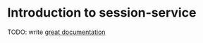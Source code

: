 # Introduction to session-service

TODO: write [great documentation](http://jacobian.org/writing/what-to-write/)
